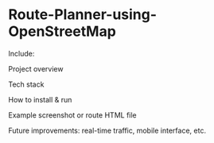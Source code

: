 # Route-Planner-using-OpenStreetMap
Include:

Project overview

Tech stack

How to install & run

Example screenshot or route HTML file

Future improvements: real-time traffic, mobile interface, etc.

